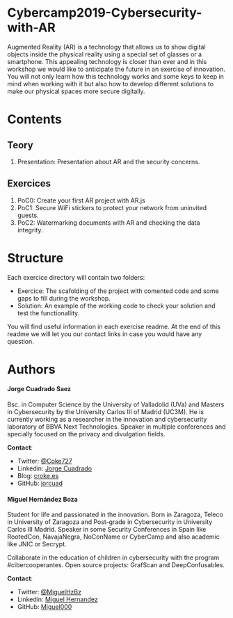 # Cybercamp2019-Cybersecurity-with-AR
Augmented Reality (AR) is a technology that allows us to show digital objects inside the physical reality using a special set of glasses or a smartphone. This appealing technology is closer than ever and in this workshop we would like to anticipate the future in an exercise of innovation. You will not only learn how this technology works and some keys to keep in mind when working with it but also how to develop different solutions to make our physical spaces more secure digitally.

# Contents

## Teory
1. Presentation: Presentation about AR and the security concerns.
## Exercices
1. PoC0: Create your first AR project with AR.js
2. PoC1: Secure WiFi stickers to protect your network from uninvited guests.
3. PoC2: Watermarking documents with AR and checking the data integrity.

# Structure

Each exercice directory will contain two folders:
- Exercice: The scafolding of the project with comented code and some gaps to fill during the workshop.
- Solution: An example of the working code to check your solution and test the functionallity.

You will find useful information in each exercise readme. At the end of this readme we will let you our contact links in case you would have any question.

# Authors
#### Jorge Cuadrado Saez

Bsc. in Computer Science by the University of Valladolid (UVa) and Masters in Cybersecurity by the University Carlos III of Madrid (UC3M). He is currently working as a researcher in the innovation and cybersecurity laboratory of BBVA Next Technologies. Speaker in multiple conferences and specially focused on the privacy and divulgation fields.

**Contact**:
* Twitter: [@Coke727](https://twitter.com/Coke727)
* Linkedin: [Jorge Cuadrado](https://www.linkedin.com/in/jorgecuadradosaez/)
* Blog: [croke.es](https://croke.es)
* GitHub: [jorcuad](https://github.com/jorcuad)

#### Miguel Hernández Boza

Student for life and passionated in the innovation. Born in Zaragoza, Teleco in University of Zaragoza and Post-grade in Cybersecurity in University Carlos III Madrid. Speaker in some Security Conferences in Spain like RootedCon, NavajaNegra, NoConName or CyberCamp and also academic like JNIC or Secrypt.

Collaborate in the education of children in cybersecurity with the program #cibercooperantes. Open source projects: GrafScan and DeepConfusables.

**Contact**:
* Twitter: [@MiguelHzBz](https://twitter.com/MiguelHzBz)
* Linkedin: [Miguel Hernandez](https://www.linkedin.com/in/miguelhzbz/)
* GitHub: [Miguel000](https://github.com/Miguel000)
